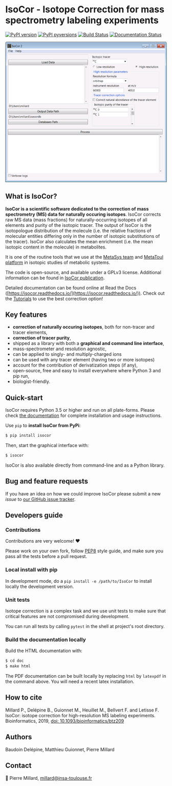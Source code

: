 # IsoCor - **Iso**tope **Cor**rection for mass spectrometry labeling experiments

[![PyPI version](https://badge.fury.io/py/IsoCor.svg)](https://badge.fury.io/py/IsoCor)
[![PyPI pyversions](https://img.shields.io/pypi/pyversions/isocor.svg)](https://pypi.python.org/pypi/isocor/)
[![Build Status](https://travis-ci.com/MetaSys-LISBP/IsoCor.svg?branch=master)](https://travis-ci.com/MetaSys-LISBP/IsoCor)
[![Documentation Status](https://readthedocs.org/projects/isocor/badge/?version=latest)](http://isocor.readthedocs.io/?badge=latest)

[![IsoCor graphical user interface](https://raw.githubusercontent.com/MetaSys-LISBP/IsoCor/master/doc/_static/isocor_GUI.png)](https://isocor.readthedocs.io/en/latest/)


## What is IsoCor?
**IsoCor is a scientific software dedicated to the correction of mass spectrometry (MS) data for naturally
occuring isotopes**.
IsoCor corrects raw MS data (mass fractions) for
naturally-occurring isotopes of all elements and purity of the
isotopic tracer.
The output of IsoCor is the isotopologue distribution of the molecule
(i.e. the relative fractions of molecular entities differing only in the number
of isotopic substitutions of the tracer). IsoCor also calculates
the mean enrichment (i.e. the mean isotopic content in the molecule) in metabolites.

It is one of the routine tools that we use at the [MetaSys team](http://www.lisbp.fr/en/research/molecular-physiology-and-metabolism/metasys.html) and [MetaToul platform](http://www.metatoul.fr) in isotopic studies of metabolic systems.

The code is open-source, and available under a GPLv3 license. Additional information can be found in [IsoCor publication](https://doi.org/10.1093/bioinformatics/btz209).

Detailed documentation can be found online at Read the Docs ([https://isocor.readthedocs.io/](https://isocor.readthedocs.io/)).
Check out the [Tutorials](https://isocor.readthedocs.io/en/latest/tutorials.html) to use the best correction option!

## Key features
* **correction of naturally occuring isotopes**, both for non-tracer and tracer elements,
* **correction of tracer purity**,
* shipped as a library with both a **graphical and command line interface**,
* mass-spectrometer and resolution agnostic,
* can be applied to singly- and multiply-charged ions
* can be used with any tracer element (having two or more isotopes)
* account for the contribution of derivatization steps (if any),
* open-source, free and easy to install everywhere where Python 3 and pip run,
* biologist-friendly.

## Quick-start
IsoCor requires Python 3.5 or higher and run on all plate-forms.
Please check [the documentation](https://isocor.readthedocs.io/en/latest/quickstart.html) for complete
installation and usage instructions.

Use `pip` to **install IsoCor from PyPi**:

```bash
$ pip install isocor
```

Then, start the graphical interface with:

```bash
$ isocor
```

IsoCor is also available directly from command-line and as a Python library.

## Bug and feature requests
If you have an idea on how we could improve IsoCor please submit a new *issue*
to [our GitHub issue tracker](https://github.com/MetaSys-LISBP/IsoCor/issues).


## Developers guide
### Contributions
Contributions are very welcome! :heart:

Please work on your own fork,
follow [PEP8](https://www.python.org/dev/peps/pep-0008/) style guide,
and make sure you pass all the tests before a pull request.

### Local install with pip
In development mode, do a `pip install -e /path/to/IsoCor` to install
locally the development version.

### Unit tests
Isotope correction is a complex task and we use unit tests to make sure
that critical features are not compromised during development.

You can run all tests by calling `pytest` in the shell at project's root directory.

### Build the documentation locally
Build the HTML documentation with:

```bash
$ cd doc
$ make html
```

The PDF documentation can be built locally by replacing `html` by `latexpdf`
in the command above. You will need a recent latex installation.

## How to cite
Millard P., Delépine B., Guionnet M., Heuillet M., Bellvert F. and Letisse F. IsoCor: isotope correction for high-resolution MS labeling experiments. Bioinformatics, 2019, [doi: 10.1093/bioinformatics/btz209](https://doi.org/10.1093/bioinformatics/btz209)

## Authors
Baudoin Delépine, Matthieu Guionnet, Pierre Millard

## Contact
:email: Pierre Millard, millard@insa-toulouse.fr
